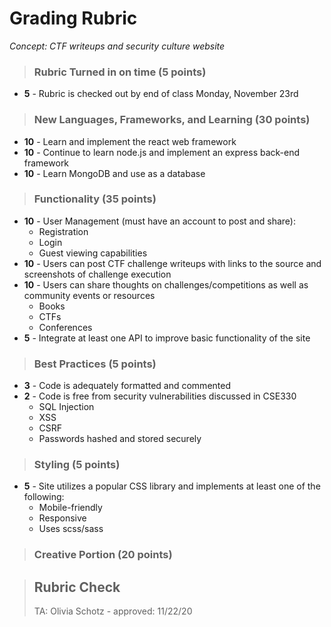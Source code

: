 # Grading Rubric
*Concept: CTF writeups and security culture website*

>### Rubric Turned in on time (5 points)
- **5** - Rubric is checked out by end of class Monday, November 23rd

>### New Languages, Frameworks, and Learning (30 points)
- **10** - Learn and implement the react web framework
- **10** - Continue to learn node.js and implement an express back-end framework
- **10** - Learn MongoDB and use as a database

>### Functionality (35 points)
- **10** - User Management (must have an account to post and share):
    - Registration
    - Login
    - Guest viewing capabilities
- **10** - Users can post CTF challenge writeups with links to the source and screenshots of challenge execution
- **10** - Users can share thoughts on challenges/competitions as well as community events or resources
    - Books
    - CTFs
    - Conferences
- **5** - Integrate at least one API to improve basic functionality of the site

>### Best Practices (5 points)
- **3** - Code is adequately formatted and commented
- **2** - Code is free from security vulnerabilities discussed in CSE330
    - SQL Injection
    - XSS
    - CSRF
    - Passwords hashed and stored securely

>### Styling (5 points)
- **5** - Site utilizes a popular CSS library and implements at least one of the following:
    - Mobile-friendly
    - Responsive
    - Uses scss/sass

>### Creative Portion (20 points)



>## Rubric Check
>TA: Olivia Schotz - approved: 11/22/20

